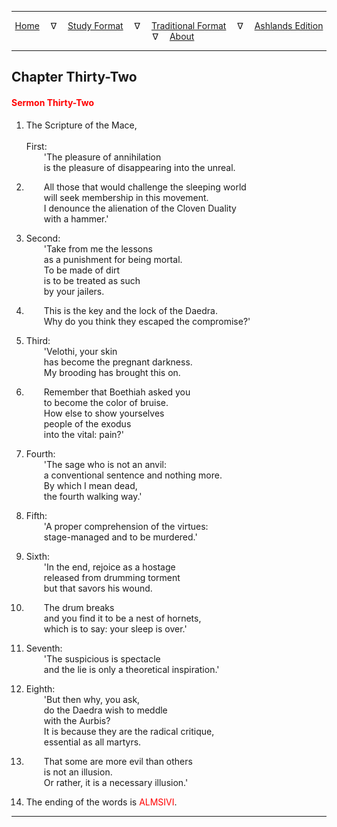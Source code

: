 
---

<!--- Jekyll Page Links -->

<center>
<a href="../../../index.html">Home</a>
&emsp;&nabla;&emsp;
<a href="../../index-study.html">Study Format</a>
&emsp;&nabla;&emsp;
<a href="../../index-traditional.html">Traditional Format</a>
&emsp;&nabla;&emsp;
<a href="../../index-ashlands.html">Ashlands Edition</a>
&emsp;&nabla;&emsp;
<a href="../../../about.html">About</a>
</center>

<!--- Markdown Body Below: -->

---

## Chapter Thirty-Two

#### <span style="color:red">Sermon Thirty-Two</span>

1. The Scripture of the Mace,\
\
First:\
&emsp;&emsp;'The pleasure of annihilation\
&emsp;&emsp;is the pleasure of disappearing into the unreal.
2. &emsp;&emsp;All those that would challenge the sleeping world\
&emsp;&emsp;will seek membership in this movement.\
&emsp;&emsp;I denounce the alienation of the Cloven Duality\
&emsp;&emsp;with a hammer.'

3. Second:\
&emsp;&emsp;'Take from me the lessons\
&emsp;&emsp;as a punishment for being mortal.\
&emsp;&emsp;To be made of dirt\
&emsp;&emsp;is to be treated as such\
&emsp;&emsp;by your jailers.
4. &emsp;&emsp;This is the key and the lock of the Daedra.\
&emsp;&emsp;Why do you think they escaped the compromise?'

5. Third:\
&emsp;&emsp;'Velothi, your skin\
&emsp;&emsp;has become the pregnant darkness.\
&emsp;&emsp;My brooding has brought this on.
6. &emsp;&emsp;Remember that Boethiah asked you\
&emsp;&emsp;to become the color of bruise.\
&emsp;&emsp;How else to show yourselves\
&emsp;&emsp;people of the exodus\
&emsp;&emsp;into the vital: pain?'

7. Fourth:\
&emsp;&emsp;'The sage who is not an anvil:\
&emsp;&emsp;a conventional sentence and nothing more.\
&emsp;&emsp;By which I mean dead,\
&emsp;&emsp;the fourth walking way.'

8. Fifth:\
&emsp;&emsp;'A proper comprehension of the virtues:\
&emsp;&emsp;stage-managed and to be murdered.'

9. Sixth:\
&emsp;&emsp;'In the end, rejoice as a hostage\
&emsp;&emsp;released from drumming torment\
&emsp;&emsp;but that savors his wound.
10. &emsp;&emsp;The drum breaks\
&emsp;&emsp;and you find it to be a nest of hornets,\
&emsp;&emsp;which is to say: your sleep is over.'

11. Seventh:\
&emsp;&emsp;'The suspicious is spectacle\
&emsp;&emsp;and the lie is only a theoretical inspiration.'

12. Eighth:\
&emsp;&emsp;'But then why, you ask,\
&emsp;&emsp;do the Daedra wish to meddle\
&emsp;&emsp;with the Aurbis?\
&emsp;&emsp;It is because they are the radical critique,\
&emsp;&emsp;essential as all martyrs.
13. &emsp;&emsp;That some are more evil than others\
&emsp;&emsp;is not an illusion.\
&emsp;&emsp;Or rather, it is a necessary illusion.'

14. The ending of the words is
<span style="color:red">ALMSIVI</span>.

---
